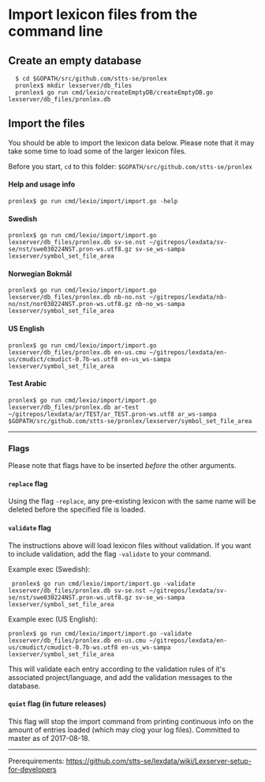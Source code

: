 # Import lexicon files from the command line

## Create an empty database
    
      $ cd $GOPATH/src/github.com/stts-se/pronlex
      pronlex$ mkdir lexserver/db_files
      pronlex$ go run cmd/lexio/createEmptyDB/createEmptyDB.go lexserver/db_files/pronlex.db

## Import the files

You should be able to import the lexicon data below. Please note that it may take some time to load some of the larger lexicon files.

Before you start, `cd` to this folder: `$GOPATH/src/github.com/stts-se/pronlex`

#### Help and usage info

    pronlex$ go run cmd/lexio/import/import.go -help

#### Swedish

    pronlex$ go run cmd/lexio/import/import.go lexserver/db_files/pronlex.db sv-se.nst ~/gitrepos/lexdata/sv-se/nst/swe030224NST.pron-ws.utf8.gz sv-se_ws-sampa lexserver/symbol_set_file_area

#### Norwegian Bokmål

    pronlex$ go run cmd/lexio/import/import.go lexserver/db_files/pronlex.db nb-no.nst ~/gitrepos/lexdata/nb-no/nst/nor030224NST.pron-ws.utf8.gz nb-no_ws-sampa lexserver/symbol_set_file_area

#### US English

    pronlex$ go run cmd/lexio/import/import.go lexserver/db_files/pronlex.db en-us.cmu ~/gitrepos/lexdata/en-us/cmudict/cmudict-0.7b-ws.utf8 en-us_ws-sampa lexserver/symbol_set_file_area

#### Test Arabic

    pronlex$ go run cmd/lexio/import/import.go lexserver/db_files/pronlex.db ar-test ~/gitrepos/lexdata/ar/TEST/ar_TEST.pron-ws.utf8 ar_ws-sampa $GOPATH/src/github.com/stts-se/pronlex/lexserver/symbol_set_file_area

***
### Flags

Please note that flags have to be inserted _before_ the other arguments.

#### `replace` flag

Using the flag `-replace`, any pre-existing lexicon with the same name will be deleted before the specified file is loaded. 

#### `validate` flag

The instructions above will load lexicon files without validation. If you want to include validation, add the flag `-validate` to your command.

Example exec (Swedish):  

     pronlex$ go run cmd/lexio/import/import.go -validate lexserver/db_files/pronlex.db sv-se.nst ~/gitrepos/lexdata/sv-se/nst/swe030224NST.pron-ws.utf8.gz sv-se_ws-sampa lexserver/symbol_set_file_area

Example exec (US English):  

    pronlex$ go run cmd/lexio/import/import.go -validate lexserver/db_files/pronlex.db en-us.cmu ~/gitrepos/lexdata/en-us/cmudict/cmudict-0.7b-ws.utf8 en-us_ws-sampa lexserver/symbol_set_file_area


This will validate each entry according to the validation rules of it's associated project/language, and add the validation messages to the database.

#### `quiet` flag (in future releases)

This flag will stop the import command from printing continuous info on the amount of entries loaded (which may clog your log files). Committed to master as of 2017-08-18.


***

Prerequirements: https://github.com/stts-se/lexdata/wiki/Lexserver-setup-for-developers
